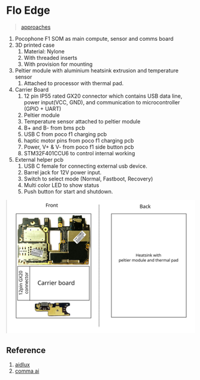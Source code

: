 # Flo Edge
> [approaches](https://docs.google.com/spreadsheets/d/1BthkBxEVvZwUj0DJqJtIEh1Ik83EtCKjhRa28SElPOE/edit?usp=sharing)

1. Pocophone F1 SOM as main compute, sensor and comms board
2. 3D printed case
    1. Material: Nylone
    2. With threaded inserts
    3. With provision for mounting
3. Peltier module with aluminium heatsink extrusion and temperature sensor
    1. Attached to processor with thermal pad.
4. Carrier Board
    1. 12 pin IP55 rated GX20 connector which contains USB data line, power input(VCC, GND), and communication to microcontroller (GPIO + UART)
    2. Peltier module
    3. Temperature sensor attached to peltier module
    4. B+ and B- from bms pcb
    5. USB C from poco f1 charging pcb
    6. haptic motor pins from poco f1 charging pcb
    7. Power, V+ & V- from poco f1 side button pcb
    8. STM32F401CCU6 to control internal working
5. External helper pcb
    1. USB C female for connecting external usb device.
    2. Barrel jack for 12V power input.
    3. Switch to select mode (Normal, Fastboot, Recovery)
    4. Multi color LED to show status
    5. Push button for start and shutdown.
  
![carrier_board](./carrier_board.svg)

## Reference
1. [aidlux](https://www.youtube.com/watch?v=y_1fQNMngR8)
2. [comma ai](https://comma.ai/)
